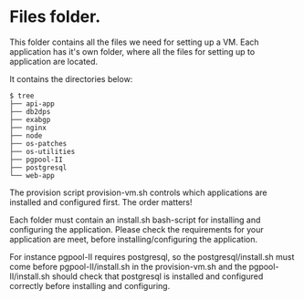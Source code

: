 # Files folder.
This folder contains all the files we need for setting up a VM. Each application has it's own folder, where all the files for setting up to application are located.

It contains the directories below:

    $ tree
    ├── api-app
    ├── db2dps
    ├── exabgp
    ├── nginx
    ├── node
    ├── os-patches
    ├── os-utilities
    ├── pgpool-II
    ├── postgresql
    └── web-app

The provision script provision-vm.sh controls which applications are installed and configured first. The order matters! 

Each folder must contain an install.sh bash-script for installing and configuring the application. Please check the requirements for your application are meet, before installing/configuring the application.

For instance pgpool-II requires postgresql, so the postgresql/install.sh must come before pgpool-II/install.sh in the provision-vm.sh and the pgpool-II/install.sh should check that postgresql is installed and configured correctly before installing and configuring.
